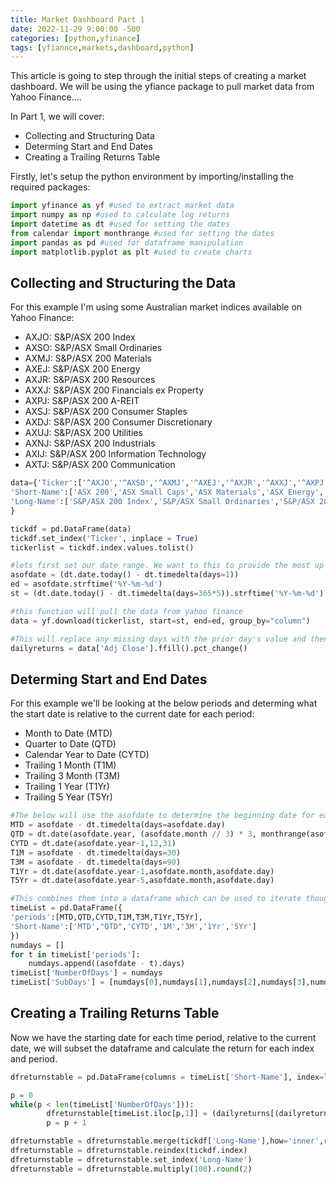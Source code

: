 ```yaml
---
title: Market Dashboard Part 1
date: 2022-11-29 9:00:00 -500
categories: [python,yfinance]
tags: [yfiannce,markets,dashboard,python]
---
```


This article is going to step through the initial steps of creating a market dashboard. We will be using the yfiance package to pull market data from Yahoo Finance....

In Part 1, we will cover:
- Collecting and Structuring Data
- Determing Start and End Dates
- Creating a Trailing Returns Table

Firstly, let's setup the python environment by importing/installing the required packages:

 ```python
import yfinance as yf #used to extract market data
import numpy as np #used to calculate log returns
import datetime as dt #used for setting the dates 
from calendar import monthrange #used for setting the dates
import pandas as pd #used for dataframe manipulation
import matplotlib.pyplot as plt #used to create charts
```

## Collecting and Structuring the Data

For this example I'm using some Australian market indices available on Yahoo Finance:

- AXJO: S&P/ASX 200 Index
- AXSO: S&P/ASX Small Ordinaries
- AXMJ: S&P/ASX 200 Materials
- AXEJ: S&P/ASX 200 Energy
- AXJR: S&P/ASX 200 Resources
- AXXJ: S&P/ASX 200 Financials ex Property
- AXPJ: S&P/ASX 200 A-REIT
- AXSJ: S&P/ASX 200 Consumer Staples
- AXDJ: S&P/ASX 200 Consumer Discretionary
- AXUJ: S&P/ASX 200 Utilities
- AXNJ: S&P/ASX 200 Industrials
- AXIJ: S&P/ASX 200 Information Technology
- AXTJ: S&P/ASX 200 Communication


```python 
data={'Ticker':['^AXJO','^AXSO','^AXMJ','^AXEJ','^AXJR','^AXXJ','^AXPJ','^AXSJ','^AXDJ','^AXUJ','^AXNJ','^AXIJ','^AXTJ'],
'Short-Name':['ASX 200','ASX Small Caps','ASX Materials','ASX Energy','ASX Resources','ASX Financials','ASX REITs','ASX Cons Staples','ASX Cons Disc','ASX Utilities','ASX Ind','ASX IT','ASX Comms'],
'Long-Name':['S&P/ASX 200 Index','S&P/ASX Small Ordinaries','S&P/ASX 200 Materials','S&P/ASX 200 Energy','S&P/ASX 200 Resources','S&P/ASX 200 Financials ex Property','S&P/ASX 200 A-REIT','S&P/ASX 200 Consumer Staples','S&P/ASX 200 Consumer Discretionary','S&P/ASX 200 Utilities','S&P/ASX 200 Industrials','S&P/ASX 200 Information Technology','S&P/ASX 200 Communication']
}

tickdf = pd.DataFrame(data)
tickdf.set_index('Ticker', inplace = True)
tickerlist = tickdf.index.values.tolist()

#lets first set our date range. We want to this to provide the most up to date data which would be as of yesterday's close. We'll also calulate the start date as five years prior. 
asofdate = (dt.date.today() - dt.timedelta(days=1))
ed = asofdate.strftime('%Y-%m-%d')
st = (dt.date.today() - dt.timedelta(days=365*5)).strftime('%Y-%m-%d')

#this function will pull the data from yahoo finance
data = yf.download(tickerlist, start=st, end=ed, group_by="column")

#This will replace any missing days with the prior day's value and then calculate the simple daily return. 
dailyreturns = data['Adj Close'].ffill().pct_change()
```

## Determing Start and End Dates
 
 For this example we'll be looking at the below periods and determing what the start date is relative to the current date for each period:

- Month to Date (MTD)
- Quarter to Date (QTD)
- Calendar Year to Date (CYTD)
- Trailing 1 Month (T1M)
- Trailing 3 Month (T3M)
- Trailing 1 Year (T1Yr)
- Trailing 5 Year (T5Yr)

```python
#The below will use the asofdate to determine the beginning date for each time period
MTD = asofdate - dt.timedelta(days=asofdate.day)
QTD = dt.date(asofdate.year, (asofdate.month // 3) * 3, monthrange(asofdate.year,(asofdate.month // 3) * 3)[1])
CYTD = dt.date(asofdate.year-1,12,31)
T1M = asofdate - dt.timedelta(days=30)
T3M = asofdate - dt.timedelta(days=90)
T1Yr = dt.date(asofdate.year-1,asofdate.month,asofdate.day)
T5Yr = dt.date(asofdate.year-5,asofdate.month,asofdate.day)

#This combines them into a dataframe which can be used to iterate though and also to provide specific column names
timeList = pd.DataFrame({
'periods':[MTD,QTD,CYTD,T1M,T3M,T1Yr,T5Yr],
'Short-Name':['MTD',"QTD",'CYTD','1M','3M','1Yr','5Yr']
})
numdays = []
for t in timeList['periods']:
    numdays.append((asofdate - t).days)
timeList['NumberOfDays'] = numdays
timeList['SubDays'] = [numdays[0],numdays[1],numdays[2],numdays[3],numdays[4],365,365]
```
## Creating a Trailing Returns Table

Now we have the starting date for each time period, relative to the current date, we will subset the dataframe and calculate the return for each index and period.

```python
dfreturnstable = pd.DataFrame(columns = timeList['Short-Name'], index=logreturns.columns)

p = 0
while(p < len(timeList['NumberOfDays'])):
        dfreturnstable[timeList.iloc[p,1]] = (dailyreturns[(dailyreturns.index > str(timeList.loc[p,'periods'])) & (dailyreturns.index <= str(asofdate))]).add(1).prod() ** (timeList.loc[p,'SubDays'] / timeList.loc[p,'NumberOfDays']) - 1
        p = p + 1

dfreturnstable = dfreturnstable.merge(tickdf['Long-Name'],how='inner',right_index=True, left_index=True)
dfreturnstable = dfreturnstable.reindex(tickdf.index)
dfreturnstable = dfreturnstable.set_index('Long-Name')
dfreturnstable = dfreturnstable.multiply(100).round(2)
```